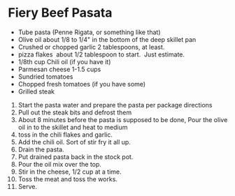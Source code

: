 # Fiery Beef Pasata
* Tube pasta (Penne Rigata, or something like that)
* Olive oil about 1/8 to 1/4" in the bottom of the deep skillet pan
* Crushed or chopped garlic 2 tablespoons, at least.
* pizza flakes  about 1/2 tablespoon to start.  Just estimate.
* 1/8th cup Chili oil (if you have it) 
* Parmesan cheese 1-1.5 cups
* Sundried tomatoes
* Chopped fresh tomatoes (if you have some)
* Grilled steak

1. Start the pasta water and prepare the pasta per package directions
2. Pull out the steak bits and defrost them
3. About 8 minutes before the pasta is supposed to be done, Pour the olive oil in to the skillet and heat to medium
4. toss in the chili flakes and garlic.
5. Add the chili oil. Sort of stir fry it all up.
6. Drain the pasta.
7. Put drained pasta back in the stock pot.
8. Pour the oil mix over the top.
9. Stir in the cheese, 1/2 cup at a time.
10. Toss the meat and toss the works.
11. Serve.
